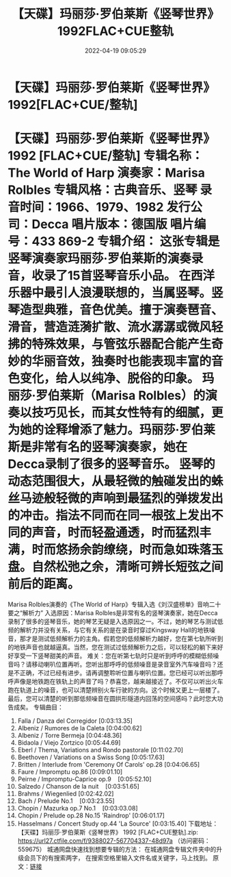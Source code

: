 ﻿---
title: 【天碟】玛丽莎·罗伯莱斯《竖琴世界》1992FLAC+CUE整轨
date: 2022-04-19 09:05:29
categories: 古典音乐、新世纪、纯音雅乐
tags: 纯音雅乐
---
# 【天碟】玛丽莎·罗伯莱斯《竖琴世界》1992[FLAC+CUE/整轨]

【天碟】玛丽莎·罗伯莱斯《竖琴世界》 1992
[FLAC+CUE/整轨]
专辑名称：The World of
Harp
演奏家：Marisa Rolbles
专辑风格：古典音乐、竖琴
录音时间：1966、1979、1982
发行公司：Decca
唱片版本：德国版
唱片编号：433 869-2
专辑介绍：
这张专辑是竖琴演奏家玛丽莎·罗伯莱斯的演奏录音，收录了15首竖琴音乐小品。
在西洋乐器中最引人浪漫联想的，当属竖琴。竖琴造型典雅，音色优美。擅于演奏琶音、滑音，营造涟漪扩散、流水潺潺或微风轻拂的特殊效果，与管弦乐器配合能产生奇妙的华丽音效，独奏时也能表现丰富的音色变化，给人以纯净、脱俗的印象。
玛丽莎·罗伯莱斯（Marisa
Rolbles）的演奏以技巧见长，而其女性特有的细腻，更为她的诠释增添了魅力。玛丽莎·罗伯莱斯是非常有名的竖琴演奏家，她在Decca录制了很多的竖琴音乐。
竖琴的动态范围很大，从最轻微的触碰发出的蛛丝马迹般轻微的声响到最猛烈的弹拨发出的冲击。指法不同而在同一根弦上发出不同的声音，时而轻盈通透，时而猛烈丰满，时而悠扬余韵缭绕，时而急如珠落玉盘。自然松弛之余，清晰可辨长短弦之间前后的距离。
=========================================
Marisa Rolbles演奏的《The World of
Harp》专辑入选《刘汉盛榜单》音响二十要之“解析力”
入选原因：Marisa
Rolbles是非常有名的竖琴演奏家，她在Decca录制了很多的竖琴音乐，她的琴艺无疑是入选原因之一。不过，她的琴艺与测试低频的解析力并没有关系，与它有关系的是在录音时穿过Kingsway
Hall的地铁噪音，那才是测试低频解析力的主角。假若您的低频解析力越好，您在第七轨所听到的地铁声音也就越逼真。当然，您在测试过低频解析力之后，可以轻松的躺下来好好享受一下竖琴甜美的声音。
难关：您在听第七轨时只是听到呼呼的模糊低频噪音吗？请移动喇叭位置再听。您听出那呼呼的低频噪音是录音室外汽车噪音吗？还是不正确，不过已经有进步。请再调整聆听位置与喇叭位置。您已经可以听出那呼呼声像是地铁跑在铁轨上的声音了吗？恭喜您，越来越接近了。不仅可以听出火车跑在轨道上的噪音，也可以清楚辨别火车行驶的方向。这个时候又更上一层楼了。最后，您可以清楚的听到那低频噪音在圆拱形隧道内回荡的空间感吗？此时您大功告成矣。
专辑曲目：
01. Falla / Danza del
Corregidor
[0:03:13.35]
02. Albeniz / Rumores de la
Caleta
[0:04:00.62]
03. Albeniz / Torre
Bermeja
[0:04:48.36]
04. Bidaola / Viejo
Zortzico
[0:05:44.69]
05. Eberl / Thema, Variations
and Rondo pastorale
[0:11:02.70]
06. Beethoven / Variations on a
Swiss Song
[0:05:17.63]
07. Britten / Interlude from
'Ceremony Of Carols' op.28
[0:04:06.65]
08. Faure / Impromptu
op.86
[0:09:01.10]
09. Peirne / Impromptu-Caprice
op.9    [0:05:52.10]
10. Salzedo / Chanson de la
nuit    [0:03:51.65]
11. Brahms /
Wiegenlied
[0:02:42.02]
12. Bach / Prelude
No.1    [0:03:23.55]
13. Chopin / Mazurka op.7
No.1    [0:03:03.08]
14. Chopin / Prelude op.28
No.15 'Raindrop'
[0:06:01.17]
15. Hasselmans / Concert Study
op.44 'La Source'
[0:03:15.40]
下载地址：
【天碟】玛丽莎·罗伯莱斯《竖琴世界》 1992 [FLAC+CUE整轨].zip: https://url27.ctfile.com/f/9388027-567704337-48d97a
（访问密码：559675）
城通网盘快速找到想要专辑的方法：
在城通网盘专辑文件夹中的升级会员下的有搜索两字，
在搜索空格里输入文件名或关键字，马上找到。
原文：[链接](https://blog.sina.com.cn/s/blog_1647c7e7601030wqf.html)